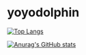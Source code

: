 # yoyodolphin
[![Top Langs](https://github-readme-stats.vercel.app/api/top-langs/?username=yoyodolphin)](https://github.com/anuraghazra/github-readme-stats)

[![Anurag's GitHub stats](https://github-readme-stats.vercel.app/api?username=yoyodolphin&count_private=true&show_icons=true)](https://github.com/anuraghazra/github-readme-stats)